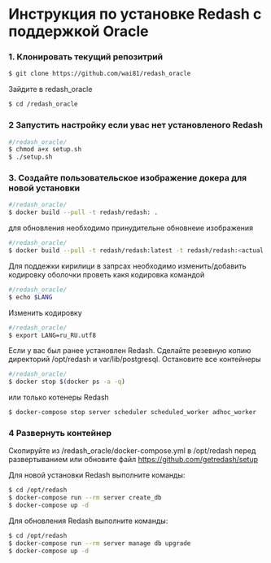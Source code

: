 # Инструкция по установке Redash c поддержкой Oracle
### 1. Клонировать текущий репозитрий
```bash
$ git clone https://github.com/wai81/redash_oracle
```
Зайдите в redash_oracle
```bash
$ cd /redash_oracle
```
### 2 Запустить настройку если увас нет установленого Redash
```bash
#/redash_oracle/
$ chmod a+x setup.sh
$ ./setup.sh
```
### 3. Создайте пользовательское изображение докера для новой установки
```bash
#/redash_oracle/
$ docker build --pull -t redash/redash: .
```
для обновления необходимо принудительне обновнеие изображения
```bash
#/redash_oracle/
$ docker build --pull -t redash/redash:latest -t redash/redash:<actual redash version> .
```
Для поддежки кирилици в запрсах необходимо изменить/добавить кодировку оболочки
проветь какя кодировка командой
```bash
#/redash_oracle/
$ echo $LANG
```
Изменить кодировку
```bash
#/redash_oracle/
$ export LANG=ru_RU.utf8
```
Если у вас был ранее установлен Redash. Сделайте резевную копию директорий /opt/redash и var/lib/postgresql.
Остановите все контейнеры
```bash
#/redash_oracle/
$ docker stop $(docker ps -a -q)
```
или только котенеры Redash
```bash
$ docker-compose stop server scheduler scheduled_worker adhoc_worker
```
### 4 Развернуть контейнер
Скопируйте из /redash_oracle/docker-compose.yml в /opt/redash перед развертыванием или обновите файл https://github.com/getredash/setup

Для новой установки Redash выполните команды:
```bash
$ cd /opt/redash
$ docker-compose run --rm server create_db
$ docker-compose up -d
```
Для обновления Redash выполните команды:
```bash
$ cd /opt/redash
$ docker-compose run --rm server manage db upgrade
$ docker-compose up -d
```
